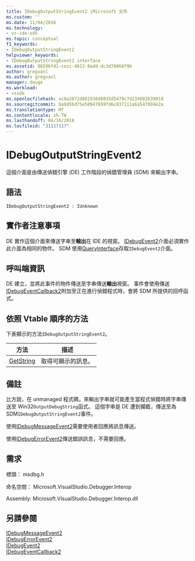 ```yaml
---
title: IDebugOutputStringEvent2 |Microsoft 文件
ms.custom: ''
ms.date: 11/04/2016
ms.technology:
- vs-ide-sdk
ms.topic: conceptual
f1_keywords:
- IDebugOutputStringEvent2
helpviewer_keywords:
- IDebugOutputStringEvent2 interface
ms.assetid: 86596fd1-cecc-4813-8add-dc3d70068f9b
author: gregvanl
ms.author: gregvanl
manager: douge
ms.workload:
- vssdk
ms.openlocfilehash: ac8a2072d801936d8035d5479c7d234082639818
ms.sourcegitcommit: 6a9d5bd75e50947659fd6c837111a6a547884e2a
ms.translationtype: MT
ms.contentlocale: zh-TW
ms.lasthandoff: 04/16/2018
ms.locfileid: "31117117"
---
```

# <a name="idebugoutputstringevent2"></a>IDebugOutputStringEvent2
這個介面是由傳送偵錯引擎 (DE) 工作階段的偵錯管理員 (SDM) 來輸出字串。  
  
## <a name="syntax"></a>語法  
  
```  
IDebugOutputStringEvent2 : IUnknown  
```  
  
## <a name="notes-for-implementers"></a>實作者注意事項  
 DE 實作這個介面來傳送字串至**輸出**在 IDE 的視窗。 [IDebugEvent2](../../../extensibility/debugger/reference/idebugevent2.md)介面必須實作此介面為相同的物件。 SDM 使用[QueryInterface](/cpp/atl/queryinterface)存取`IDebugEvent2`介面。  
  
## <a name="notes-for-callers"></a>呼叫端資訊  
 DE 建立，並將此事件的物件傳送至字串傳送**輸出**視窗。 事件會使用傳送[IDebugEventCallback2](../../../extensibility/debugger/reference/idebugeventcallback2.md)附加至正在進行偵錯程式時，會將 SDM 所提供的回呼函式。  
  
## <a name="methods-in-vtable-order"></a>依照 Vtable 順序的方法  
 下表顯示的方法`IDebugOutputStringEvent2`。  
  
|方法|描述|  
|------------|-----------------|  
|[GetString](../../../extensibility/debugger/reference/idebugoutputstringevent2-getstring.md)|取得可顯示的訊息。|  
  
## <a name="remarks"></a>備註  
 比方說，在 unmanaged 程式碼，來輸出字串就可能產生當程式偵錯時將字串傳送至 Win32`OutputDebugString`函式。 這個字串是 DE 遭到攔截，傳送至為 SDM`IDebugOutputStringEvent2`事件。  
  
 使用[IDebugMessageEvent2](../../../extensibility/debugger/reference/idebugmessageevent2.md)需要使用者回應將訊息傳送。  
  
 使用[IDebugErrorEvent2](../../../extensibility/debugger/reference/idebugerrorevent2.md)傳送錯誤訊息，不需要回應。  
  
## <a name="requirements"></a>需求  
 標頭： msdbg.h  
  
 命名空間： Microsoft.VisualStudio.Debugger.Interop  
  
 Assembly: Microsoft.VisualStudio.Debugger.Interop.dll  
  
## <a name="see-also"></a>另請參閱  
 [IDebugMessageEvent2](../../../extensibility/debugger/reference/idebugmessageevent2.md)   
 [IDebugErrorEvent2](../../../extensibility/debugger/reference/idebugerrorevent2.md)   
 [IDebugEvent2](../../../extensibility/debugger/reference/idebugevent2.md)   
 [IDebugEventCallback2](../../../extensibility/debugger/reference/idebugeventcallback2.md)